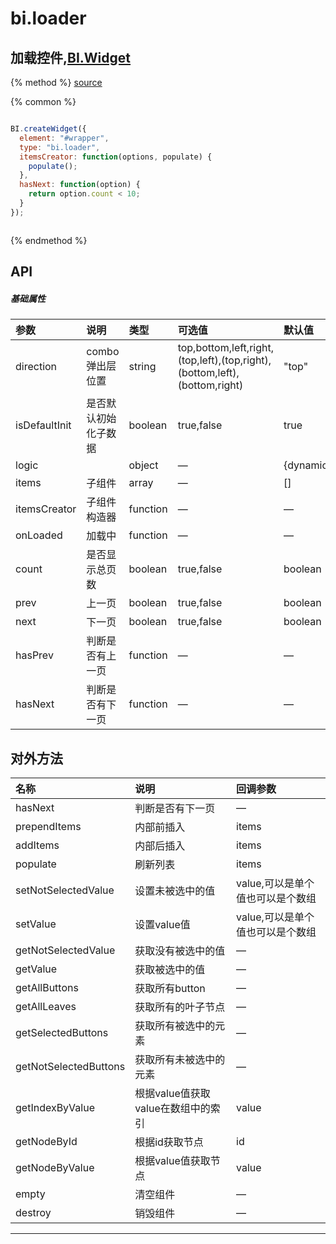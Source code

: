 # bi.loader

## 加载控件,[BI.Widget](/core/widget.md)

{% method %}
[source](https://jsfiddle.net/fineui/qgLtctnx/)

{% common %}
```javascript

BI.createWidget({
  element: "#wrapper",
  type: "bi.loader",
  itemsCreator: function(options, populate) {
    populate();
  },
  hasNext: function(option) {
    return option.count < 10;
  }
});



```

{% endmethod %}

## API
##### 基础属性
| 参数    | 说明           | 类型  | 可选值 | 默认值
| :------ |:-------------  | :-----| :----|:----
| direction | combo弹出层位置 | string | top,bottom,left,right,(top,left),(top,right),(bottom,left),(bottom,right) | "top"|
| isDefaultInit | 是否默认初始化子数据 |boolean | true,false | true |
| logic | | object | —| {dynamic:true,scrolly:true} |
| items| 子组件 | array | — | []|
| itemsCreator | 子组件构造器 | function | — | — |
| onLoaded | 加载中 | function | — | — |
| count | 是否显示总页数 | boolean| true,false|boolean|
| prev | 上一页 | boolean | true,false | boolean |
| next | 下一页 | boolean | true,false | boolean |
| hasPrev | 判断是否有上一页 | function | — | — |
| hasNext | 判断是否有下一页 | function | — | — |



## 对外方法
| 名称     | 说明                           |  回调参数     
| :------ |:-------------                  | :-----   
| hasNext | 判断是否有下一页 | — |
| prependItems | 内部前插入 | items |
| addItems | 内部后插入 | items |
| populate | 刷新列表 | items |
| setNotSelectedValue| 设置未被选中的值 | value,可以是单个值也可以是个数组|
| setValue | 设置value值 | value,可以是单个值也可以是个数组 |
| getNotSelectedValue | 获取没有被选中的值 | —|
| getValue | 获取被选中的值 |—|
| getAllButtons | 获取所有button |—|
| getAllLeaves | 获取所有的叶子节点 | —|
| getSelectedButtons | 获取所有被选中的元素 | —|
| getNotSelectedButtons | 获取所有未被选中的元素 | —|
| getIndexByValue | 根据value值获取value在数组中的索引 | value|
| getNodeById | 根据id获取节点 | id |
| getNodeByValue | 根据value值获取节点 | value |
| empty| 清空组件|—|
| destroy| 销毁组件|—|



---


